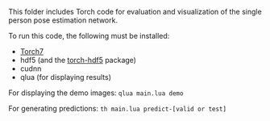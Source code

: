 This folder includes Torch code for evaluation and visualization of the single person pose estimation network.


To run this code, the following must be installed:

- [Torch7](https://github.com/torch/torch7)
- hdf5 (and the [torch-hdf5](https://github.com/deepmind/torch-hdf5/) package)
- cudnn
- qlua (for displaying results)

For displaying the demo images:
`qlua main.lua demo`

For generating predictions:
`th main.lua predict-[valid or test]`